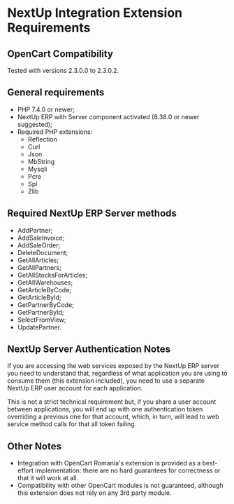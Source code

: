 # NextUp Integration Extension Requirements

## OpenCart Compatibility
Tested with versions 2.3.0.0 to 2.3.0.2.

## General requirements
- PHP 7.4.0 or newer;
- NextUp ERP with Server component activated (8.38.0 or newer suggested);
- Required PHP extensions:
	- Reflection
	- Curl
	- Json
	- MbString
	- Mysqli
	- Pcre
	- Spl
	- Zlib

## Required NextUp ERP Server methods
- AddPartner;
- AddSaleInvoice;
- AddSaleOrder;
- DeleteDocument;
- GetAllArticles;
- GetAllPartners;
- GetAllStocksForArticles;
- GetAllWarehouses;
- GetArticleByCode;
- GetArticleById;
- GetPartnerByCode;
- GetPartnerById;
- SelectFromView;
- UpdatePartner.

## NextUp Server Authentication Notes
If you are accessing the web services exposed by the NextUp ERP server you need to understand 
that, regardless of what application you are using to consume them (this extension included),
you need to use a separate NextUp ERP user account for each application.

This is not a strict technical requirement but, if you share a user account between applications,
you will end up with one authentication token overriding a previous one for that account, which, 
in turn, will lead to web service method calls for that all token failing.

## Other Notes
- Integration with OpenCart Romania's extension is provided as a best-effort implementation: 
there are no hard guarantees for correctness or that it will work at all.
- Compatibility with other OpenCart modules is not guaranteed, 
although this extension does not rely on any 3rd party module.